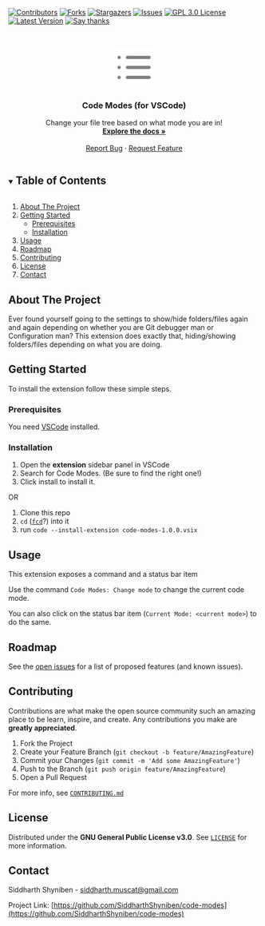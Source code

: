 [![Contributors][contributors-shield]][contributors-url]
[![Forks][forks-shield]][forks-url]
[![Stargazers][stars-shield]][stars-url]
[![Issues][issues-shield]][issues-url]
[![GPL 3.0 License][license-shield]][license-url]
[![Latest Version][tag-shield]][tag-url]
[![Say thanks][thanks-shield]][thanks-url]

<!-- PROJECT LOGO -->
<br />
<p align="center">
  <a href="https://github.com/SiddharthShyniben/code-modes">
    <!-- TODO Insert logo if applicable -->
    <img src="images/logo.png" alt="(ツ)" height="80">
  </a>

  <h3 align="center">Code Modes (for VSCode)</h3>

  <p align="center">
    Change your file tree based on what mode you are in!
    <br />
    <!-- Directly link to the docs here if it's not in the README -->
    <a href="#documentation"><strong>Explore the docs »</strong></a>
    <br />
    <br />
    <!-- Add demo if available -->
    <!-- <a href="https://github.com/SiddharthShyniben/code-modes">View Demo</a> -->
    <!-- · -->
    <a href="https://github.com/SiddharthShyniben/code-modes/issues/new?assignees=SiddharthShyniben&labels=bug&template=bug_report.md&title=%5BBug%5D%3A+Describe+your+bug">Report Bug</a>
    ·
    <a href="https://github.com/SiddharthShyniben/code-modes/issues/new?assignees=SiddharthShyniben&labels=enhancement&template=feature_request.md&title=%5BFeature%5D%3A+Describe+your+feature">Request Feature</a>
  </p>
</p>

<!-- TABLE OF CONTENTS -->
<details open="open">
  <summary><h2 style="display: inline-block">Table of Contents</h2></summary>
  <ol>
    <li><a href="#about-the-project">About The Project</a></li>
    <li>
      <a href="#getting-started">Getting Started</a>
      <ul>
        <li><a href="#prerequisites">Prerequisites</a></li>
        <li><a href="#installation">Installation</a></li>
      </ul>
    </li>
    <li><a href="#usage">Usage</a></li>
    <li><a href="#roadmap">Roadmap</a></li>
    <li><a href="#contributing">Contributing</a></li>
    <li><a href="#license">License</a></li>
    <li><a href="#contact">Contact</a></li>
  </ol>
</details>

<!-- ABOUT THE PROJECT -->

## About The Project

<!-- [![Product Name Screen Shot][product-screenshot]](https://example.com) -->

Ever found yourself going to the settings to show/hide folders/files again and again depending on whether you are Git debugger man or Configuration man? This extension does exactly that, hiding/showing folders/files depending on what you are doing.

<!-- GETTING STARTED -->

## Getting Started

To install the extension follow these simple steps.


### Prerequisites

You need [VSCode](https://code.visualstudio.com/) installed.

### Installation

1. Open the **extension** sidebar panel in VSCode
2. Search for Code Modes. (Be sure to find the right one!)
3. Click install to install it.

OR

1. Clone this repo
2. `cd` ([`fcd`](https://github.com/SiddharthShyniben/fcd)?) into it
3. run `code --install-extension code-modes-1.0.0.vsix`

<!-- USAGE EXAMPLES -->
## Usage

This extension exposes a command and a status bar item

Use the command `Code Modes: Change mode` to change the current code mode.

You can also click on the status bar item (`Current Mode: <current mode>`) to do the same.

<!-- ROADMAP -->

## Roadmap

See the [open issues](https://github.com/SiddharthShyniben/code-modes/issues) for a list of proposed features (and known issues).

<!-- CONTRIBUTING -->

## Contributing

Contributions are what make the open source community such an amazing place to be learn, inspire, and create. Any contributions you make are **greatly appreciated**.

1. Fork the Project
2. Create your Feature Branch (`git checkout -b feature/AmazingFeature`)
3. Commit your Changes (`git commit -m 'Add some AmazingFeature'`)
4. Push to the Branch (`git push origin feature/AmazingFeature`)
5. Open a Pull Request

For more info, see [`CONTRIBUTING.md`](./CONTRIBUTING.md)

<!-- LICENSE -->

## License

Distributed under the **GNU General Public License v3.0**. See [`LICENSE`](./LICENSE) for more information.

<!-- CONTACT -->

## Contact

Siddharth Shyniben - siddharth.muscat@gmail.com

Project Link: [https://github.com/SiddharthShyniben/code-modes](https://github.com/SiddharthShyniben/code-modes)

<!-- MARKDOWN LINKS & IMAGES -->

[contributors-shield]: https://img.shields.io/github/contributors/SiddharthShyniben/code-modes.svg?style=for-the-badge
[contributors-url]: https://github.com/SiddharthShyniben/code-modes/graphs/contributors
[forks-shield]: https://img.shields.io/github/forks/SiddharthShyniben/code-modes.svg?style=for-the-badge
[forks-url]: https://github.com/SiddharthShyniben/code-modes/network/members
[stars-shield]: https://img.shields.io/github/stars/SiddharthShyniben/code-modes.svg?style=for-the-badge
[stars-url]: https://github.com/SiddharthShyniben/code-modes/stargazers
[issues-shield]: https://img.shields.io/github/issues/SiddharthShyniben/code-modes.svg?style=for-the-badge
[issues-url]: https://github.com/SiddharthShyniben/code-modes/issues
[license-shield]: https://img.shields.io/github/license/SiddharthShyniben/code-modes.svg?style=for-the-badge
[license-url]: https://github.com/SiddharthShyniben/code-modes/blob/main/LICENSE
[tag-shield]: https://img.shields.io/github/v/tag/SiddharthShyniben/code-modes?sort=semver&style=for-the-badge
[tag-url]: https://github.com/SiddharthShyniben/code-modes/
[thanks-shield]: https://img.shields.io/badge/say-thanks-ff69b4.svg?style=for-the-badge
[thanks-url]: https://saythanks.io/to/siddharth.muscat%40gmail.com
